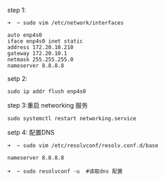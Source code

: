 step 1:

```shell
➜  ~ sudo vim /etc/network/interfaces

auto enp4s0
iface enp4s0 inet static
address 172.20.10.210
gateway 172.20.10.1
netmask 255.255.255.0
nameserver 8.8.8.8
```

setp 2: 

```shell
sudo ip addr flush enp4s0
```

step 3:重启 networking 服务

```shell
sudo systemctl restart networking.service
```

setp 4: 配置DNS

```shell
➜  ~ sudo vim /etc/resolvconf/resolv.conf.d/base 

nameserver 8.8.8.8

➜  ~ sudo resolvconf -u  #读取dns 配置
```



